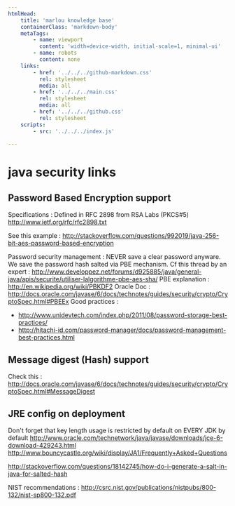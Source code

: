 ```yaml
---
htmlHead:
    title: 'marlou knowledge base' 
    containerClass: 'markdown-body'
    metaTags:
        - name: viewport
          content: 'width=device-width, initial-scale=1, minimal-ui'
        - name: robots
          content: none
    links:
        - href: '../../../github-markdown.css'
          rel: stylesheet
          media: all
        - href: '../../../main.css'
          rel: stylesheet
          media: all
        - href: '../../../github.css'
          rel: stylesheet
    scripts:
        - src: '../../../index.js'

---
```


# java security links

## Password Based Encryption support

Specifications :
Defined in RFC 2898 from RSA Labs (PKCS#5)
http://www.ietf.org/rfc/rfc2898.txt

See this example :
http://stackoverflow.com/questions/992019/java-256-bit-aes-password-based-encryption

Password security management :
NEVER save a clear password anyware. We save the password hash salted via PBE mechanism.
Cf this thread by an expert : http://www.developpez.net/forums/d925885/java/general-java/apis/securite/utiliser-lalgorithme-pbe-aes-sha/
PBE explanation : http://en.wikipedia.org/wiki/PBKDF2
Oracle Doc : http://docs.oracle.com/javase/6/docs/technotes/guides/security/crypto/CryptoSpec.html#PBEEx
Good practices :
- http://www.unidevtech.com/index.php/2011/08/password-storage-best-practices/
- http://hitachi-id.com/password-manager/docs/password-management-best-practices.html

## Message digest (Hash) support

Check this : http://docs.oracle.com/javase/6/docs/technotes/guides/security/crypto/CryptoSpec.html#MessageDigest

## JRE config on deployment

Don't forget that key length usage is restricted by default on EVERY JDK by default
http://www.oracle.com/technetwork/java/javase/downloads/jce-6-download-429243.html
http://www.bouncycastle.org/wiki/display/JA1/Frequently+Asked+Questions

http://stackoverflow.com/questions/18142745/how-do-i-generate-a-salt-in-java-for-salted-hash

NIST recommendations : http://csrc.nist.gov/publications/nistpubs/800-132/nist-sp800-132.pdf
